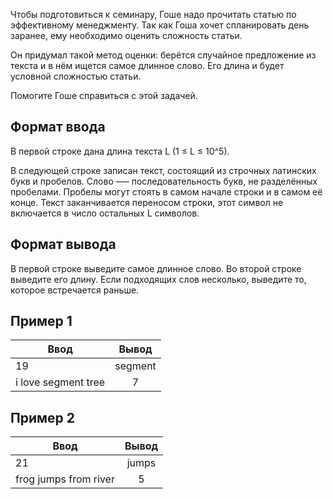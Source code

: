 Чтобы подготовиться к семинару, Гоше надо прочитать статью по эффективному менеджменту. Так как Гоша хочет спланировать день заранее, ему необходимо оценить сложность статьи.

Он придумал такой метод оценки: берётся случайное предложение из текста и в нём ищется самое длинное слово. Его длина и будет условной сложностью статьи.

Помогите Гоше справиться с этой задачей.

## Формат ввода
В первой строке дана длина текста L (1 ≤ L ≤ 10^5).

В следующей строке записан текст, состоящий из строчных латинских букв и пробелов. Слово —– последовательность букв, не разделённых пробелами. Пробелы могут стоять в самом начале строки и в самом её конце. Текст заканчивается переносом строки, этот символ не включается в число остальных L символов.

## Формат вывода
В первой строке выведите самое длинное слово. Во второй строке выведите его длину. Если подходящих слов несколько, выведите то, которое встречается раньше.

## Пример 1
| Ввод                | Вывод              | 
| --------------------|:------------------:|
| 19                  | segment            | 
| i love segment tree | 7                  | 

## Пример 2
| Ввод                  | Вывод              | 
| ----------------------|:------------------:|
| 21                    | jumps              | 
| frog jumps from river | 5                  |
